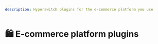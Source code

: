 ```yaml
---
description: Hyperswitch plugins for the e-commerce platform you use
---
```


# 🛍 E-commerce platform plugins

